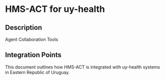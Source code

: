 # HMS-ACT for uy-health

## Description

Agent Collaboration Tools

## Integration Points

This document outlines how HMS-ACT is integrated with uy-health systems in Eastern Republic of Uruguay.
